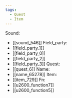 ```yaml
---
tags:
  - Quest
  - Item
---
```

Sound:
- [[sound_546]]
Field_party:
- [[field_party_1]]
- [[field_party_0]]
- [[field_party_2]]
- [[field_party_3]]
Quest:
- [[quest_6]]
Name:
- [[name_65278]]
Item:
- [[item_729]]
Fn:
- [[u2600_function7]]
- [[u2600_function5]]
